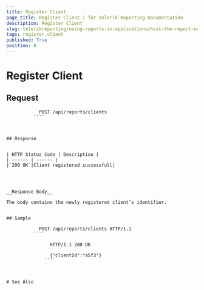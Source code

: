 ```yaml
---
title: Register Client
page_title: Register Client | for Telerik Reporting Documentation
description: Register Client
slug: telerikreporting/using-reports-in-applications/host-the-report-engine-remotely/telerik-reporting-rest-services/rest-api-reference/clients-api/register-client
tags: register,client
published: True
position: 0
---
```


# Register Client



## Request

```` 
            POST /api/reports/clients
          ````



## Response


| HTTP Status Code | Description |
| ------ | ------ |
|`200 OK`|Client registered successfull|




__Response Body__

The body contains the newly registered client’s identifier.
        

## Sample

```` 
                POST /api/reports/clients HTTP/1.1
              ````



```` 
                HTTP/1.1 200 OK

                {"clientId":"a5f3"}
              ````



# See Also
